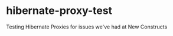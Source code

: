 hibernate-proxy-test
====================

Testing Hibernate Proxies for issues we've had at New Constructs
